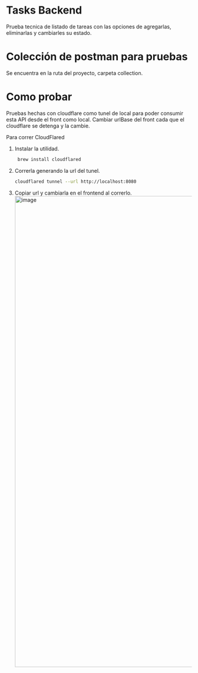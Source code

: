 # Tasks Backend

Prueba tecnica de listado de tareas con las opciones de agregarlas, eliminarlas y cambiarles su estado. 

# Colección de postman para pruebas

Se encuentra en la ruta del proyecto, carpeta collection.

# Como probar

Pruebas hechas con cloudflare como tunel de local para poder consumir esta API desde el front como local. Cambiar urlBase del front cada que el cloudflare se detenga y la cambie. 

Para correr CloudFlared

1. Instalar la utilidad.
   ```bash
    brew install cloudflared 
2. Correrla generando la url del tunel.
    ```bash
    cloudflared tunnel --url http://localhost:8080
3. Copiar url y cambiarla en el frontend al correrlo.
   <img width="1278" alt="image" src="https://github.com/user-attachments/assets/45a52404-832a-4eeb-9ed5-b2f2aedc55ae">

